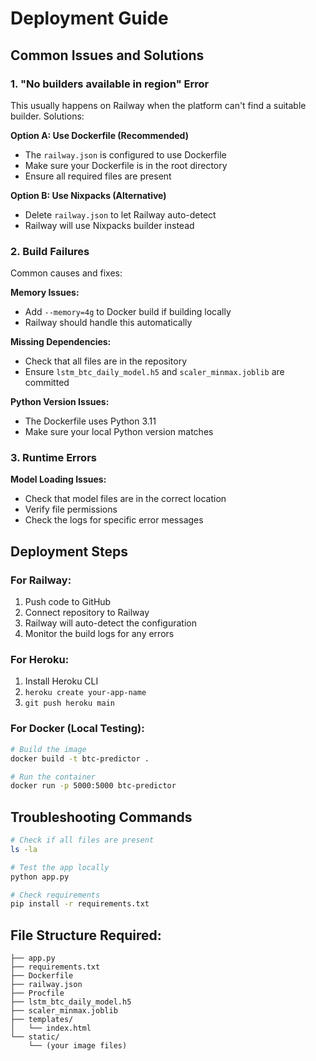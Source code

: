 # Deployment Guide

## Common Issues and Solutions

### 1. "No builders available in region" Error
This usually happens on Railway when the platform can't find a suitable builder. Solutions:

**Option A: Use Dockerfile (Recommended)**
- The `railway.json` is configured to use Dockerfile
- Make sure your Dockerfile is in the root directory
- Ensure all required files are present

**Option B: Use Nixpacks (Alternative)**
- Delete `railway.json` to let Railway auto-detect
- Railway will use Nixpacks builder instead

### 2. Build Failures
Common causes and fixes:

**Memory Issues:**
- Add `--memory=4g` to Docker build if building locally
- Railway should handle this automatically

**Missing Dependencies:**
- Check that all files are in the repository
- Ensure `lstm_btc_daily_model.h5` and `scaler_minmax.joblib` are committed

**Python Version Issues:**
- The Dockerfile uses Python 3.11
- Make sure your local Python version matches

### 3. Runtime Errors
**Model Loading Issues:**
- Check that model files are in the correct location
- Verify file permissions
- Check the logs for specific error messages

## Deployment Steps

### For Railway:
1. Push code to GitHub
2. Connect repository to Railway
3. Railway will auto-detect the configuration
4. Monitor the build logs for any errors

### For Heroku:
1. Install Heroku CLI
2. `heroku create your-app-name`
3. `git push heroku main`

### For Docker (Local Testing):
```bash
# Build the image
docker build -t btc-predictor .

# Run the container
docker run -p 5000:5000 btc-predictor
```

## Troubleshooting Commands

```bash
# Check if all files are present
ls -la

# Test the app locally
python app.py

# Check requirements
pip install -r requirements.txt
```

## File Structure Required:
```
├── app.py
├── requirements.txt
├── Dockerfile
├── railway.json
├── Procfile
├── lstm_btc_daily_model.h5
├── scaler_minmax.joblib
├── templates/
│   └── index.html
└── static/
    └── (your image files)
```

